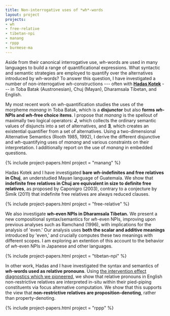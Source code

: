 ```yaml
---
title: Non-interrogative uses of *wh*-words
layout: project
projects:
- wh
- free-relative
- tibetan-npi
- manang
- rppp
- burmese-ma
---
```


Aside from their canonical interrogative use, *wh*-words are used in many languages to build a range of quantificational expressions. What syntactic and semantic strategies are employed to quantify over the alternatives introduced by *wh*-words? To answer this question, I have investigated a number of non-interrogative *wh*-constructions --- often with [**Hadas Kotek**](http://hkotek.com) --- in Toba Batak (Austronesian), Chuj (Mayan), Dharamsala Tibetan, and English.

My most recent work on *wh*-quantification studies the uses of the morpheme *manang* in Toba Batak, which is a **disjunctor** but also **forms *wh*-NPIs and *wh*-free choice items**. I propose that *manang* is the spellout of maximally two logical operators: **J**, which collects the ordinary semantic values of disjuncts into a set of alternatives, and **∃**, which creates an existential quantifier from a set of alternatives. Using a two-dimensional Alternative Semantics (Rooth 1985, 1992), I derive the different disjunctive and *wh*-quantifying uses of *manang* and various constraints on their interpretation. I additionally report on the use of *manang* in embedded questions.

{% include project-papers.html project = "manang" %}

Hadas Kotek and I have investigated **bare *wh*-indefinites and free relatives in Chuj**, an understudied Mayan language of Guatemala. We show that **indefinite free relatives in Chuj are equivalent in size to definite free relatives**, as proposed by Caponigro (2003), contrary to a conjecture by Šimík (2011) that indefinite free relatives are always reduced clauses.

{% include project-papers.html project = "free-relative" %}

We also investigate ***wh*-even NPIs in Dharamsala Tibetan.** We present a new compositional syntax/semantics for *wh*-even NPIs, improving upon previous analyses such as Ramchand (1996), with implications for the analysis of 'even.' Our analysis uses **both the scalar and additive meanings** introduced by 'even,' and crucially computes these two meanings with different scopes. I am exploring an extention of this account to the behavior of *wh*-even NPIs in Japanese and other languages.

{% include project-papers.html project = "tibetan-npi" %}

In other work, Hadas and I have investigated the syntax and semantics of ***wh*-words used as relative pronouns**. Using [the intervention effect diagnostics which we pioneered](/projects/piedpiping), we show that relative pronouns in English non-restrictive relatives are interpreted in-situ within their pied-piping constituents via focus alternative computation. We show that this supports the view that **non-restrictive relatives are proposition-denoting**, rather than property-denoting.

{% include project-papers.html project = "rppp" %}
